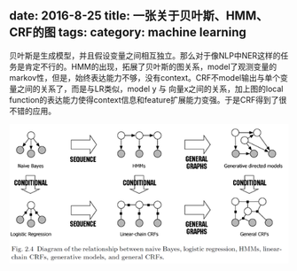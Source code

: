 date: 2016-8-25
title: 一张关于贝叶斯、HMM、CRF的图
tags:
category: machine learning
---

贝叶斯是生成模型，并且假设变量之间相互独立。那么对于像NLP中NER这样的任务是肯定不行的。HMM的出现，拓展了贝叶斯的图关系，model了观测变量的markov性，但是，始终表达能力不够，没有context。CRF不model输出与单个变量之间的关系了，而是与LR类似，model y 与 向量x之间的关系，加上图的local function的表达能力使得context信息和feature扩展能力变强。于是CRF得到了很不错的应用。

![](/images/条件随机场.png)
